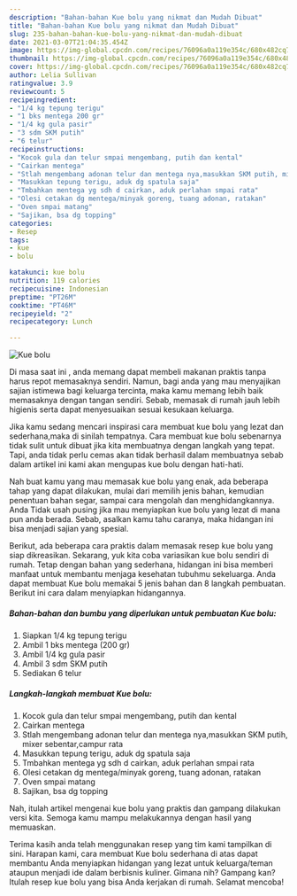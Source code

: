 ```yaml
---
description: "Bahan-bahan Kue bolu yang nikmat dan Mudah Dibuat"
title: "Bahan-bahan Kue bolu yang nikmat dan Mudah Dibuat"
slug: 235-bahan-bahan-kue-bolu-yang-nikmat-dan-mudah-dibuat
date: 2021-03-07T21:04:35.454Z
image: https://img-global.cpcdn.com/recipes/76096a0a119e354c/680x482cq70/kue-bolu-foto-resep-utama.jpg
thumbnail: https://img-global.cpcdn.com/recipes/76096a0a119e354c/680x482cq70/kue-bolu-foto-resep-utama.jpg
cover: https://img-global.cpcdn.com/recipes/76096a0a119e354c/680x482cq70/kue-bolu-foto-resep-utama.jpg
author: Lelia Sullivan
ratingvalue: 3.9
reviewcount: 5
recipeingredient:
- "1/4 kg tepung terigu"
- "1 bks mentega 200 gr"
- "1/4 kg gula pasir"
- "3 sdm SKM putih"
- "6 telur"
recipeinstructions:
- "Kocok gula dan telur smpai mengembang, putih dan kental"
- "Cairkan mentega"
- "Stlah mengembang adonan telur dan mentega nya,masukkan SKM putih, mixer sebentar,campur rata"
- "Masukkan tepung terigu, aduk dg spatula saja"
- "Tmbahkan mentega yg sdh d cairkan, aduk perlahan smpai rata"
- "Olesi cetakan dg mentega/minyak goreng, tuang adonan, ratakan"
- "Oven smpai matang"
- "Sajikan, bsa dg topping"
categories:
- Resep
tags:
- kue
- bolu

katakunci: kue bolu 
nutrition: 119 calories
recipecuisine: Indonesian
preptime: "PT26M"
cooktime: "PT46M"
recipeyield: "2"
recipecategory: Lunch

---
```



![Kue bolu](https://img-global.cpcdn.com/recipes/76096a0a119e354c/680x482cq70/kue-bolu-foto-resep-utama.jpg)

Di masa  saat ini , anda memang dapat membeli makanan praktis tanpa harus repot memasaknya sendiri. Namun, bagi anda yang mau menyajikan sajian istimewa bagi keluarga tercinta, maka kamu memang lebih baik memasaknya dengan tangan sendiri. Sebab, memasak di rumah jauh lebih higienis serta dapat menyesuaikan sesuai kesukaan keluarga.

Jika kamu sedang mencari inspirasi cara membuat kue bolu yang lezat dan sederhana,maka di sinilah tempatnya. Cara membuat kue bolu  sebenarnya tidak sulit untuk dibuat jika kita membuatnya dengan langkah yang tepat. Tapi, anda tidak perlu cemas akan tidak berhasil dalam membuatnya 
sebab dalam artikel ini kami akan mengupas kue bolu dengan hati-hati.  



Nah buat kamu yang mau memasak kue bolu yang enak, ada beberapa tahap yang dapat dilakukan, mulai dari memilih jenis bahan, kemudian penentuan bahan segar, sampai cara mengolah dan menghidangkannya. Anda Tidak usah pusing jika mau menyiapkan kue bolu yang lezat di mana pun anda berada. Sebab, asalkan kamu  tahu caranya, maka hidangan ini bisa menjadi sajian yang spesial.

Berikut, ada beberapa cara praktis  dalam memasak resep kue bolu yang siap dikreasikan. Sekarang, yuk kita coba variasikan kue bolu sendiri di rumah. Tetap dengan bahan yang sederhana, hidangan ini bisa memberi manfaat untuk membantu menjaga kesehatan tubuhmu sekeluarga. Anda dapat membuat Kue bolu memakai 5 jenis bahan dan 8 langkah pembuatan. Berikut ini cara dalam menyiapkan hidangannya.

<!--inarticleads1-->

##### Bahan-bahan dan bumbu yang diperlukan untuk pembuatan Kue bolu:

1. Siapkan 1/4 kg tepung terigu
1. Ambil 1 bks mentega (200 gr)
1. Ambil 1/4 kg gula pasir
1. Ambil 3 sdm SKM putih
1. Sediakan 6 telur




<!--inarticleads2-->

##### Langkah-langkah membuat Kue bolu:

1. Kocok gula dan telur smpai mengembang, putih dan kental
1. Cairkan mentega
1. Stlah mengembang adonan telur dan mentega nya,masukkan SKM putih, mixer sebentar,campur rata
1. Masukkan tepung terigu, aduk dg spatula saja
1. Tmbahkan mentega yg sdh d cairkan, aduk perlahan smpai rata
1. Olesi cetakan dg mentega/minyak goreng, tuang adonan, ratakan
1. Oven smpai matang
1. Sajikan, bsa dg topping




Nah, itulah artikel mengenai  kue bolu  yang praktis dan gampang dilakukan versi kita. Semoga kamu mampu melakukannya dengan hasil yang memuaskan. 

Terima kasih anda telah menggunakan resep yang tim kami tampilkan di sini. Harapan kami, cara membuat  Kue bolu sederhana di atas dapat membantu Anda menyiapkan hidangan yang lezat untuk keluarga/teman ataupun menjadi ide dalam berbisnis kuliner. Gimana nih? Gampang kan? Itulah resep kue bolu yang bisa Anda kerjakan di rumah. Selamat mencoba!

